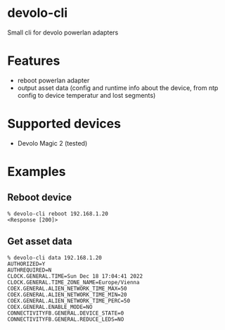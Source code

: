# devolo-cli
Small cli for devolo powerlan adapters

# Features

- reboot powerlan adapter
- output asset data (config and runtime info about the device, from ntp config to device temperatur and lost segments)

# Supported devices

- Devolo Magic 2 (tested)

# Examples

## Reboot device

```
% devolo-cli reboot 192.168.1.20
<Response [200]>
```

## Get asset data

```
% devolo-cli data 192.168.1.20
AUTHORIZED=Y
AUTHREQUIRED=N
CLOCK.GENERAL.TIME=Sun Dec 18 17:04:41 2022
CLOCK.GENERAL.TIME_ZONE_NAME=Europe/Vienna
COEX.GENERAL.ALIEN_NETWORK_TIME_MAX=50
COEX.GENERAL.ALIEN_NETWORK_TIME_MIN=20
COEX.GENERAL.ALIEN_NETWORK_TIME_PERC=50
COEX.GENERAL.ENABLE_MODE=NO
CONNECTIVITYFB.GENERAL.DEVICE_STATE=0
CONNECTIVITYFB.GENERAL.REDUCE_LEDS=NO
```
